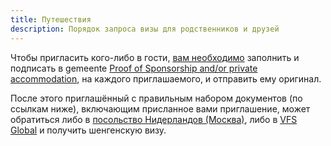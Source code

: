 ```yaml
---
title: Путешествия
description: Порядок запроса визы для родственников и друзей
---
```


Чтобы пригласить кого-либо в гости, [вам необходимо](https://ind.nl/kort-verblijf/Paginas/vakantie-en-familiebezoek.aspx) заполнить и подписать в gemeente [Proof of Sponsorship and/or private accommodation](https://ind.nl/Formulieren/1310.pdf), на каждого приглашаемого, и отправить ему оригинал.

После этого приглашённый с правильным набором документов (по ссылкам ниже), включающим присланное вами приглашение, может обратиться либо в [посольство Нидерландов (Москва)](https://www.niderlandy-i-vy.nl/%D0%B2%D0%B0%D1%88%D0%B0-%D1%81%D1%82%D1%80%D0%B0%D0%BD%D0%B0-%D0%B8-%D0%BD%D0%B8%D0%B4%D0%B5%D1%80%D0%BB%D0%B0%D0%BD%D0%B4%D1%8B/%D1%80%D0%BE%D1%81%D1%81%D0%B8%D1%8F/%D0%BF%D1%83%D1%82%D0%B5%D1%88%D0%B5%D1%81%D1%82%D0%B2%D0%BE%D0%B2%D0%B0%D1%82%D1%8C-%D0%B8-%D0%B6%D0%B8%D1%82%D1%8C/%D0%B7%D0%B0%D0%BF%D1%80%D0%BE%D1%81-%D0%BA%D1%80%D0%B0%D1%82%D0%BA%D0%BE%D1%81%D1%80%D0%BE%D1%87%D0%BD%D0%BE%D0%B9-%D1%88%D0%B5%D0%BD%D0%B3%D0%B5%D0%BD%D1%81%D0%BA%D0%BE%D0%B9-%D0%B2%D0%B8%D0%B7%D1%8B), либо в [VFS Global](https://www.vfsglobal.com/netherlands/russia/) и получить шенгенскую визу.
